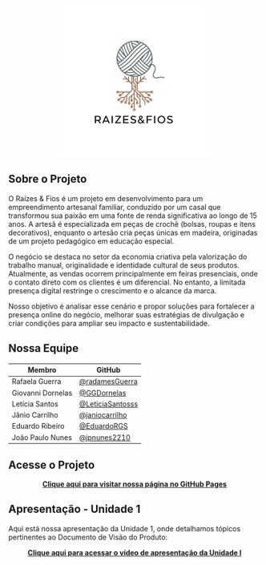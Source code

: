 <p align="center">
  <img src="https://github.com/mdsreq-fga-unb/REQ-2025.2-T01-RaizesFios/raw/gh-pages/image/logo_raizes%26fios.jpeg" alt="Logo Raízes & Fios" width="300">
</p>

## Sobre o Projeto

O Raízes & Fios é um projeto em desenvolvimento para um empreendimento artesanal familiar, conduzido por um casal que transformou sua paixão em uma fonte de renda significativa ao longo de 15 anos. A artesã é especializada em peças de crochê (bolsas, roupas e itens decorativos), enquanto o artesão cria peças únicas em madeira, originadas de um projeto pedagógico em educação especial.   

O negócio se destaca no setor da economia criativa pela valorização do trabalho manual, originalidade e identidade cultural de seus produtos. Atualmente, as vendas ocorrem principalmente em feiras presenciais, onde o contato direto com os clientes é um diferencial. No entanto, a limitada presença digital restringe o crescimento e o alcance da marca.  

Nosso objetivo é analisar esse cenário e propor soluções para fortalecer a presença online do negócio, melhorar suas estratégias de divulgação e criar condições para ampliar seu impacto e sustentabilidade.  


## Nossa Equipe

| Membro | GitHub |
|--------|--------|
|Rafaela Guerra| [@radamesGuerra](https://github.com/radamesGuerra) |
|Giovanni Dornelas| [@GGDornelas](https://github.com/GGDornelas) |
|Letícia Santos| [@LeticiaSantosss](https://github.com/LeticiaSantosss) |
|Jânio Carrilho| [@janiocarrilho](https://github.com/janiocarrilho) |
|Eduardo Ribeiro| [@EduardoRGS](https://github.com/EduardoRGS) |
|João Paulo Nunes| [@jpnunes2210](https://github.com/jpnunes2210) |


## Acesse o Projeto

<div align="center">
  
**[Clique aqui para visitar nossa página no GitHub Pages](https://mdsreq-fga-unb.github.io/REQ-2025.2-T01-RaizesFios/)**

</div>


## Apresentação - Unidade 1

Aqui está nossa apresentação da Unidade 1, onde detalhamos tópicos pertinentes ao Documento de Visão do Produto:

<div align="center">
  
**[Clique aqui para acessar o vídeo de apresentação da Unidade I](https://unbbr.sharepoint.com/sites/Projeto-RequisitosdeSW/_layouts/15/stream.aspx?id=%2Fsites%2FProjeto%2DRequisitosdeSW%2FDocumentos%20Compartilhados%2FGeneral%2FRecordings%2FReuni%C3%A3o%20da%20Equipe%2D20250915%5F204441%2DGrava%C3%A7%C3%A3o%20de%20Reuni%C3%A3o%2Emp4&referrer=StreamWebApp%2EWeb&referrerScenario=AddressBarCopied%2Eview%2E0fe7233b%2Da8bd%2D4f9a%2D9b08%2D66ee37c728aa)**

</div>
